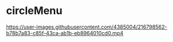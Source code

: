 # circleMenu

https://user-images.githubusercontent.com/4385004/216798562-b78b7a83-c85f-43ca-ab1b-eb8964010cd0.mp4

